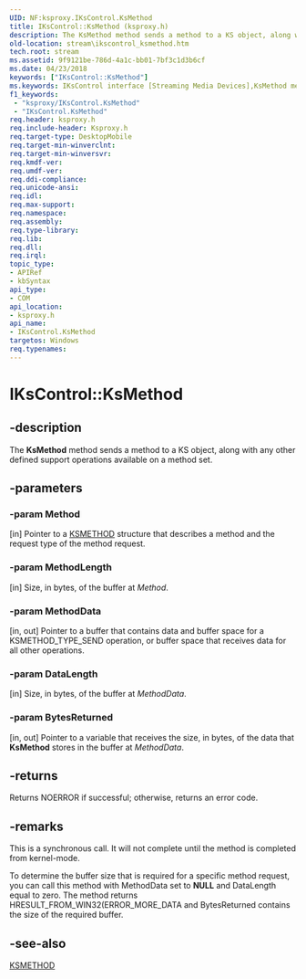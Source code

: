 ```yaml
---
UID: NF:ksproxy.IKsControl.KsMethod
title: IKsControl::KsMethod (ksproxy.h)
description: The KsMethod method sends a method to a KS object, along with any other defined support operations available on a method set.
old-location: stream\ikscontrol_ksmethod.htm
tech.root: stream
ms.assetid: 9f9121be-786d-4a1c-bb01-7bf3c1d3b6cf
ms.date: 04/23/2018
keywords: ["IKsControl::KsMethod"]
ms.keywords: IKsControl interface [Streaming Media Devices],KsMethod method, IKsControl.KsMethod, IKsControl::KsMethod, KsMethod, KsMethod method [Streaming Media Devices], KsMethod method [Streaming Media Devices],IKsControl interface, ksproxy/IKsControl::KsMethod, ksproxy_700d1bc3-f01e-4fff-9976-f64cdfd54f82.xml, stream.ikscontrol_ksmethod
f1_keywords:
 - "ksproxy/IKsControl.KsMethod"
 - "IKsControl.KsMethod"
req.header: ksproxy.h
req.include-header: Ksproxy.h
req.target-type: DesktopMobile
req.target-min-winverclnt: 
req.target-min-winversvr: 
req.kmdf-ver: 
req.umdf-ver: 
req.ddi-compliance: 
req.unicode-ansi: 
req.idl: 
req.max-support: 
req.namespace: 
req.assembly: 
req.type-library: 
req.lib: 
req.dll: 
req.irql: 
topic_type:
- APIRef
- kbSyntax
api_type:
- COM
api_location:
- ksproxy.h
api_name:
- IKsControl.KsMethod
targetos: Windows
req.typenames: 
---
```


# IKsControl::KsMethod


## -description


The <b>KsMethod</b> method sends a method to a KS object, along with any other defined support operations available on a method set. 


## -parameters




### -param Method 
[in]
Pointer to a <a href="https://docs.microsoft.com/previous-versions/ff563398(v=vs.85)">KSMETHOD</a> structure that describes a method and the request type of the method request. 


### -param MethodLength 
[in]
Size, in bytes, of the buffer at <i>Method</i>. 


### -param MethodData 
[in, out]
Pointer to a buffer that contains data and buffer space for a KSMETHOD_TYPE_SEND operation, or buffer space that receives data for all other operations. 


### -param DataLength 
[in]
Size, in bytes, of the buffer at <i>MethodData</i>. 


### -param BytesReturned 
[in, out]
Pointer to a variable that receives the size, in bytes, of the data that <b>KsMethod</b> stores in the buffer at <i>MethodData</i>. 


## -returns



Returns NOERROR if successful; otherwise, returns an error code.




## -remarks



This is a synchronous call. It will not complete until the method is completed from kernel-mode.

To determine the buffer size that is required for a specific method request, you can call this method with MethodData set to <b>NULL</b> and DataLength equal to zero. The method returns HRESULT_FROM_WIN32(ERROR_MORE_DATA and BytesReturned contains the size of the required buffer.




## -see-also




<a href="https://docs.microsoft.com/previous-versions/ff563398(v=vs.85)">KSMETHOD</a>
 

 

